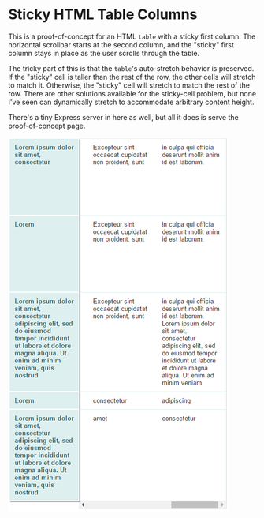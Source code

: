 # Sticky HTML Table Columns

This is a proof-of-concept for an HTML `table` with a sticky first column. The horizontal scrollbar starts at the second column, and the "sticky" first column stays in place as the user scrolls through the table.

The tricky part of this is that the `table`'s auto-stretch behavior is preserved. If the "sticky" cell is taller than the rest of the row, the other cells will stretch to match it. Otherwise, the "sticky" cell will stretch to match the rest of the row. There are other solutions available for the sticky-cell problem, but none I've seen can dynamically stretch to accommodate arbitrary content height.

There's a tiny Express server in here as well, but all it does is serve the proof-of-concept page.

![screenshot](https://github.com/JustinMorgan/StickyTableColumns/raw/master/screencap.PNG)
